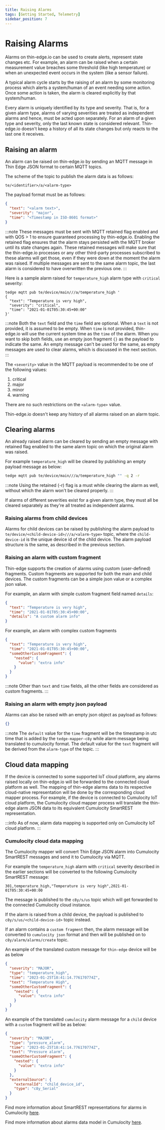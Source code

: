 ```yaml
---
title: Raising Alarms
tags: [Getting Started, Telemetry]
sidebar_position: 7
---
```


# Raising Alarms

Alarms on thin-edge.io can be used to create alerts, represent state changes etc.
For example, an alarm can be raised when a certain measurement value breaches some threshold (like high temperature) or when an unexpected event occurs in the system (like a sensor failure).

A typical alarm cycle starts by the raising of an alarm by some monitoring process which alerts a system/human of an event needing some action.
Once some action is taken, the alarm is cleared explicitly by that system/human.

Every alarm is uniquely identified by its type and severity.
That is, for a given alarm type, alarms of varying severities are treated as independent alarms and hence, must be acted upon separately.
For an alarm of a given type and severity, only the last known state is considered relevant.
Thin-edge.io doesn't keep a history of all its state changes but only reacts to the last one it receives.


## Raising an alarm

An alarm can be raised on thin-edge.io by sending an MQTT message in Thin Edge JSON format to certain MQTT topics.

The scheme of the topic to publish the alarm data is as follows:

```text title="Topic"
te/<identifier>/a/<alarm-type>
```

The payload format must be as follows:

```json title="Payload"
{
  "text": "<alarm text>",
  "severity": "major",
  "time": "<Timestamp in ISO-8601 format>"
}
```

:::note
These messages must be sent with MQTT retained flag enabled and with QOS > 1 to ensure guaranteed processing by thin-edge.io.
Enabling the retained flag ensures that the alarm stays persisted with the MQTT broker until its state changes again.
These retained messages will make sure that the thin-edge.io processes or any other third-party processes subscribed to these alarms will get those,
even if they were down at the moment the alarm was raised.
If multiple messages are sent to the same alarm topic, the last alarm is considered to have overwritten the previous one.
:::

Here is a sample alarm raised for `temperature_high` alarm type with `critical` severity:

```te2mqtt formats=v1
tedge mqtt pub te/device/main///a/temperature_high '
{
  "text": "Temperature is very high",
  "severity": "critical",
  "time": "2021-01-01T05:30:45+00:00"
}'
```

:::note
Both the `text` field and the `time` field are optional.
When a `text` is not provided, it is assumed to be empty.
When `time` is not provided, thin-edge.io will use the current system time as the `time` of the alarm.
When you want to skip both fields, use an empty json fragment `{}` as the payload to indicate the same.
An empty message can't be used for the same, as empty messages are used to clear alarms, which is discussed in the next section.
:::

The `<severity>` value in the MQTT payload is recommended to be one of the following values:

1. critical
2. major
3. minor
4. warning

There are no such restrictions on the `<alarm-type>` value.

Thin-edge.io doesn't keep any history of all alarms raised on an alarm topic.

## Clearing alarms

An already raised alarm can be cleared by sending an empty message with retained flag enabled to the same alarm topic on which the original alarm was raised.

For example `temperature_high` will be cleared by publishing an empty payload message as below:

```sh te2mqtt formats=v1
tedge mqtt pub te/device/main///a/temperature_high "" -q 2 -r
```

:::note
Using the retained (-r) flag is a must while clearing the alarm as well, without which the alarm won't be cleared properly.
:::

If alarms of different severities exist for a given alarm type, they must all be cleared separately as they're all treated as independent alarms.

### Raising alarms from child devices

Alarms for child devices can be raised by publishing the alarm payload to `te/device/<child-device-id>///a/<alarm-type>` topic,
where the `child-device-id` is the unique device id of the child device.
The alarm payload structure is the same, as described in the previous section.

### Raising an alarm with custom fragment

Thin-edge supports the creation of alarms using custom (user-defined) fragments.
Custom fragments are supported for both the main and child devices.
The custom fragments can be a simple json value or a complex json value.

For example, an alarm with simple custom fragment field named `details`:

```json title="Payload"
{
  "text": "Temperature is very high",
  "time": "2021-01-01T05:30:45+00:00",
  "details": "A custom alarm info"
}
```

For example, an alarm with complex custom fragments

```json title="Payload"
{
  "text": "Temperature is very high",
  "time": "2021-01-01T05:30:45+00:00",
  "someOtherCustomFragment": {
    "nested": {
      "value": "extra info"
    }
  }
}
```

:::note
Other than `text` and `time` fields, all the other fields are considered as custom fragments.
:::

### Raising an alarm with empty json payload

Alarms can also be raised with an empty json object as payload as follows:

```json title="Payload (empty json object)"
{}
```

:::note
The `default` value for the `time` fragment will be the timestamp in utc time that is added by the `tedge-mapper-c8y`
while alarm message being translated to cumulocity format.
The default value for the `text` fragment will be derived from the `alarm-type` of the topic.
:::

## Cloud data mapping

If the device is connected to some supported IoT cloud platform, any alarms raised locally on thin-edge.io will be forwarded to the connected cloud platform as well.
The mapping of thin-edge alarms data to its respective cloud-native representation will be done by the corresponding cloud mapper process.
For example, if the device is connected to Cumulocity IoT cloud platform, the Cumulocity cloud mapper process will translate the thin-edge alarm JSON data to its equivalent Cumulocity SmartREST representation.

:::info
As of now, alarm data mapping is supported only on Cumulocity IoT cloud platform.
:::

### Cumulocity cloud data mapping

The Cumulocity mapper will convert Thin Edge JSON alarm into Cumulocity SmartREST messages and send it to Cumulocity via MQTT.

For example the `temperature_high` alarm with `critical` severity described in the earlier sections will be converted to the following Cumulocity SmartREST message:

```csv
301,temperature_high,"Temperature is very high",2021-01-01T05:30:45+00:00
```

The message is published to the `c8y/s/us` topic which will get forwarded to the connected Cumulocity cloud instance.

If the alarm is raised from a child device, the payload is published to `c8y/s/us/<child-device-id>` topic instead.

If an alarm contains a `custom fragment` then, the alarm message will be converted to `cumulocity json`
format and then will be published on to `c8y/alarm/alarms/create` topic.

An example of the translated custom message for `thin-edge` device will be as below

```json
{
  "severity": "MAJOR",
  "type": "temperature_high",
  "time": "2023-01-25T18:41:14.776170774Z",
  "text": "Temperature High",
  "someOtherCustomFragment": {
    "nested": {
      "value": "extra info"
    }
  }
}
```

An example of the translated `cumulocity` alarm message for a `child` device with a `custom` fragment will be as below:

```json
{
  "severity": "MAJOR",
  "type": "pressure_alarm",
  "time": "2023-01-25T18:41:14.776170774Z",
  "text": "Pressure alarm",
  "someOtherCustomFragment": {
    "nested": {
      "value": "extra info"
    }
  },
  "externalSource": {
    "externalId": "child_device_id",
    "type": "c8y_Serial"
  }
}
```
Find more information about SmartREST representations for alarms in Cumulocity [here](https://cumulocity.com/guides/10.11.0/reference/smartrest-two/#alarm-templates).

Find more information about alarms data model in Cumulocity [here](https://cumulocity.com/guides/concepts/domain-model/#events).
